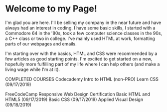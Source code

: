 # Welcome to my Page!

I'm glad you are here. I'll be selling my company in the near future and have always had an interest in coding. I have some basic skills, I started with a Commodore 64 in the '80s, took a few computer science classes in the 90s, a C++ class or two in college. I've mainly used HTML at work, formatting parts of our webpages and emails.

I'm starting over with the basics, HTML and CSS were recommended by a few articles as good starting points. I'm excited to get started on a new, hopefully more fulfilling part of my life where I can help others (and make a living wage while I'm at it).

COMPLETED COURSES
Codecademy
  Intro to HTML (non-PRO)
  Learn CSS (09/17/2019)
  
FreeCodeCamp
  Responsive Web Design Certification
    Basic HTML and HTML5 (09/17/2019)
    Basic CSS (09/17/2019)
    Applied Visual Design (09/18/2019)
